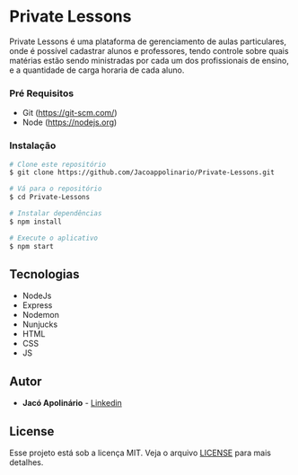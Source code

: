 # Private Lessons

Private Lessons é uma plataforma de gerenciamento de aulas particulares, onde é possível cadastrar alunos e professores, tendo controle sobre quais matérias estão sendo ministradas por cada um dos profissionais de ensino, e a quantidade de carga horaria de cada aluno.

### Pré Requisitos

- Git (https://git-scm.com/)
- Node (https://nodejs.org)

### Instalação

```bash
# Clone este repositório
$ git clone https://github.com/Jacoappolinario/Private-Lessons.git

# Vá para o repositório
$ cd Private-Lessons

# Instalar dependências
$ npm install

# Execute o aplicativo
$ npm start
```

## Tecnologias

- NodeJs
- Express
- Nodemon
- Nunjucks
- HTML
- CSS
- JS

## Autor
* **Jacó Apolinário** - [Linkedin](https://www.linkedin.com/in/jacoapolinario/)


## License

Esse projeto está sob a licença MIT. Veja o arquivo [LICENSE](/LICENSE) para mais detalhes.

